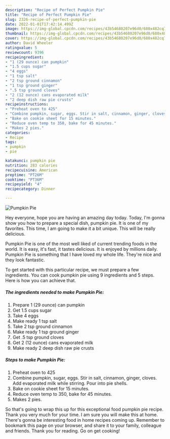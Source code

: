 ```yaml
---
description: "Recipe of Perfect Pumpkin Pie"
title: "Recipe of Perfect Pumpkin Pie"
slug: 2326-recipe-of-perfect-pumpkin-pie
date: 2022-01-01T17:42:14.499Z
image: https://img-global.cpcdn.com/recipes/43b54680207e96d0/680x482cq70/pumpkin-pie-recipe-main-photo.jpg
thumbnail: https://img-global.cpcdn.com/recipes/43b54680207e96d0/680x482cq70/pumpkin-pie-recipe-main-photo.jpg
cover: https://img-global.cpcdn.com/recipes/43b54680207e96d0/680x482cq70/pumpkin-pie-recipe-main-photo.jpg
author: David Wheeler
ratingvalue: 5
reviewcount: 9396
recipeingredient:
- "1 (29 ounce) can pumpkin"
- "1.5 cups sugar"
- "4 eggs"
- "1 tsp salt"
- "2 tsp ground cinnamon"
- "1 tsp ground ginger"
- ".5 tsp ground cloves"
- "2 (12 ounce) cans evaporated milk"
- "2 deep dish raw pie crusts"
recipeinstructions:
- "Preheat oven to 425"
- "Combine pumpkin, sugar, eggs. Stir in salt, cinnamon, ginger, cloves. Add evaporated milk while stirring. Pour into pie shells."
- "Bake on cookie sheet for 15 minutes."
- "Reduce oven temp to 350, bake for 45 minutes."
- "Makes 2 pies."
categories:
- Recipe
tags:
- pumpkin
- pie

katakunci: pumpkin pie 
nutrition: 283 calories
recipecuisine: American
preptime: "PT26M"
cooktime: "PT36M"
recipeyield: "4"
recipecategory: Dinner

---
```



![Pumpkin Pie](https://img-global.cpcdn.com/recipes/43b54680207e96d0/680x482cq70/pumpkin-pie-recipe-main-photo.jpg)

Hey everyone, hope you are having an amazing day today. Today, I'm gonna show you how to prepare a special dish, pumpkin pie. It is one of my favorites. This time, I am going to make it a bit unique. This will be really delicious.



Pumpkin Pie is one of the most well liked of current trending foods in the world. It is easy, it's fast, it tastes delicious. It is enjoyed by millions daily. Pumpkin Pie is something that I have loved my whole life. They're nice and they look fantastic.


To get started with this particular recipe, we must prepare a few ingredients. You can cook pumpkin pie using 9 ingredients and 5 steps. Here is how you can achieve that.

<!--inarticleads1-->

##### The ingredients needed to make Pumpkin Pie:

1. Prepare 1 (29 ounce) can pumpkin
1. Get 1.5 cups sugar
1. Take 4 eggs
1. Make ready 1 tsp salt
1. Take 2 tsp ground cinnamon
1. Make ready 1 tsp ground ginger
1. Get .5 tsp ground cloves
1. Get 2 (12 ounce) cans evaporated milk
1. Make ready 2 deep dish raw pie crusts




<!--inarticleads2-->

##### Steps to make Pumpkin Pie:

1. Preheat oven to 425
1. Combine pumpkin, sugar, eggs. Stir in salt, cinnamon, ginger, cloves. Add evaporated milk while stirring. Pour into pie shells.
1. Bake on cookie sheet for 15 minutes.
1. Reduce oven temp to 350, bake for 45 minutes.
1. Makes 2 pies.




So that's going to wrap this up for this exceptional food pumpkin pie recipe. Thank you very much for your time. I am sure you will make this at home. There's gonna be interesting food in home recipes coming up. Remember to bookmark this page on your browser, and share it to your family, colleague and friends. Thank you for reading. Go on get cooking!
